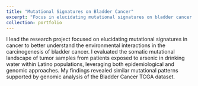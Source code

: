 ```yaml
---
title: "Mutational Signatures on Bladder Cancer"
excerpt: "Focus in elucidating mutational signatures on bladder cancer to better understand the environmental interactions in the carciogenesis on patients from unrepresented communities . 1<br/><img src='/images/image-alignment-580x300.jpg'>"
collection: portfolio
---
```

I lead the research project focused on elucidating mutational signatures in cancer to better understand the environmental interactions in the carcinogenesis of bladder cancer. I evaluated the somatic mutational landscape of tumor samples from patients exposed to arsenic in drinking water within Latino populations, leveraging both epidemiological and genomic approaches. My findings revealed similar mutational patterns supported by genomic analysis of the Bladder Cancer TCGA dataset.